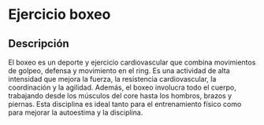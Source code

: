 # Ejercicio boxeo

## Descripción
El boxeo es un deporte y ejercicio cardiovascular que combina movimientos de golpeo, defensa y movimiento en el ring. Es una actividad de alta intensidad que mejora la fuerza, la resistencia cardiovascular, la coordinación y la agilidad. Además, el boxeo involucra todo el cuerpo, trabajando desde los músculos del core hasta los hombros, brazos y piernas. Esta disciplina es ideal tanto para el entrenamiento físico como para mejorar la autoestima y la disciplina.